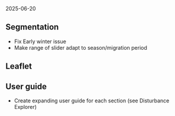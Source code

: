 2025-06-20

## Segmentation

- Fix Early winter issue
- Make range of slider adapt to season/migration period

## Leaflet


## User guide

- Create expanding user guide for each section (see Disturbance Explorer)
